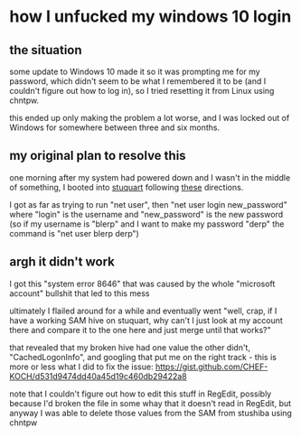 # how I unfucked my windows 10 login

## the situation

some update to Windows 10 made it so it was prompting me for my password, which didn't seem to be what I remembered it to be (and I couldn't figure out how to log in), so I tried resetting it from Linux using chntpw.

this ended up only making the problem a lot worse, and I was locked out of Windows for somewhere between three and six months.

## my original plan to resolve this

one morning after my system had powered down and I wasn't in the middle of something, I booted into [stuquart][] following [these](https://winaero.com/blog/reset-windows-10-password-without-using-third-party-tools/) directions.

[stuquart]: ky9bb-ysmyy-g883t-9sy76-0wa48

I got as far as trying to run "net user", then "net user login new_password" where "login" is the username and "new_password" is the new password (so if my username is "blerp" and I want to make my password "derp" the command is "net user blerp derp")

## argh it didn't work

I got this "system error 8646" that was caused by the whole "microsoft account" bullshit that led to this mess

ultimately I flailed around for a while and eventually went "well, crap, if I have a working SAM hive on stuquart, why can't I just look at my account there and compare it to the one here and just merge until that works?"

that revealed that my broken hive had one value the other didn't, "CachedLogonInfo", and googling that put me on the right track - this is more or less what I did to fix the issue: https://gist.github.com/CHEF-KOCH/d531d9474dd40a45d19c460db29422a8

note that I couldn't figure out how to edit this stuff in RegEdit, possibly because I'd broken the file in some whay that it doesn't read in RegEdit, but anyway I was able to delete those values from the SAM from stushiba using chntpw
